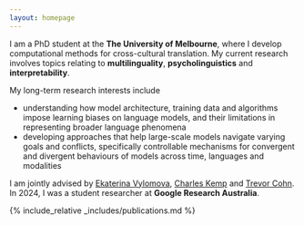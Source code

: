 ```yaml
---
layout: homepage
---
```


<!-- ## Zheng Wei Lim -->

I am a PhD student at the **The University of Melbourne**, where I develop computational methods for cross-cultural translation. My current research involves topics relating to **multilinguality**, **psycholinguistics** and **interpretability**. 

My long-term research interests include 
 - understanding how model architecture, training data and algorithms impose learning biases on language models, and their limitations in representing broader language phenomena
 - developing approaches that help large-scale models navigate varying goals and conflicts, specifically controllable mechanisms for convergent and divergent behaviours of models across time, languages and modalities

I am jointly advised by [Ekaterina Vylomova](http://kat.academy/), [Charles Kemp](https://www.charleskemp.com/) and [Trevor Cohn](https://trevorcohn.github.io/). In 2024, I was a student researcher at **Google Research Australia**.

<!-- ## Research Interests

- **Computer Vision:** image recognition, image generation, video captioning
- **Machine Learning:** meta-learning, incremental learning, transfer learning -->

<!-- ## News

- **[Feb. 2020]** Our paper about incremental learning is accepted to CVPR 2020.
- **[Feb. 2020]** We will host the ACM Multimedia Asia 2020 conference in Singapore!
- **[Sept. 2019]** Our paper about few-shot learning is accepted to NeurIPS 2019.
- **[Mar. 2019]** Our paper about few-shot learning is accepted to CVPR 2019. -->

{% include_relative _includes/publications.md %}

<!-- {% include_relative _includes/services.md %} -->
